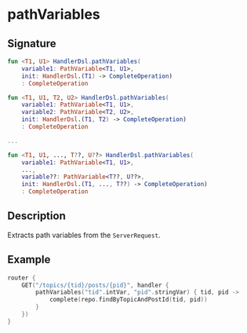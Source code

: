 # pathVariables

## Signature

```kotlin
fun <T1, U1> HandlerDsl.pathVariables(
    variable1: PathVariable<T1, U1>, 
    init: HandlerDsl.(T1) -> CompleteOperation)
    : CompleteOperation

fun <T1, U1, T2, U2> HandlerDsl.pathVariables(
    variable1: PathVariable<T1, U1>, 
    variable2: PathVariable<T2, U2>, 
    init: HandlerDsl.(T1, T2) -> CompleteOperation)
    : CompleteOperation

...

fun <T1, U1, ..., T??, U??> HandlerDsl.pathVariables(
    variable1: PathVariable<T1, U1>, 
    ..., 
    variable??: PathVariable<T??, U??>, 
    init: HandlerDsl.(T1, ..., T??) -> CompleteOperation)
    : CompleteOperation
```

## Description

Extracts path variables from the `ServerRequest`.

## Example

```kotlin
router {
    GET("/topics/{tid}/posts/{pid}", handler {
        pathVariables("tid".intVar, "pid".stringVar) { tid, pid ->
            complete(repo.findByTopicAndPostId(tid, pid))
        }
    })
}
```

